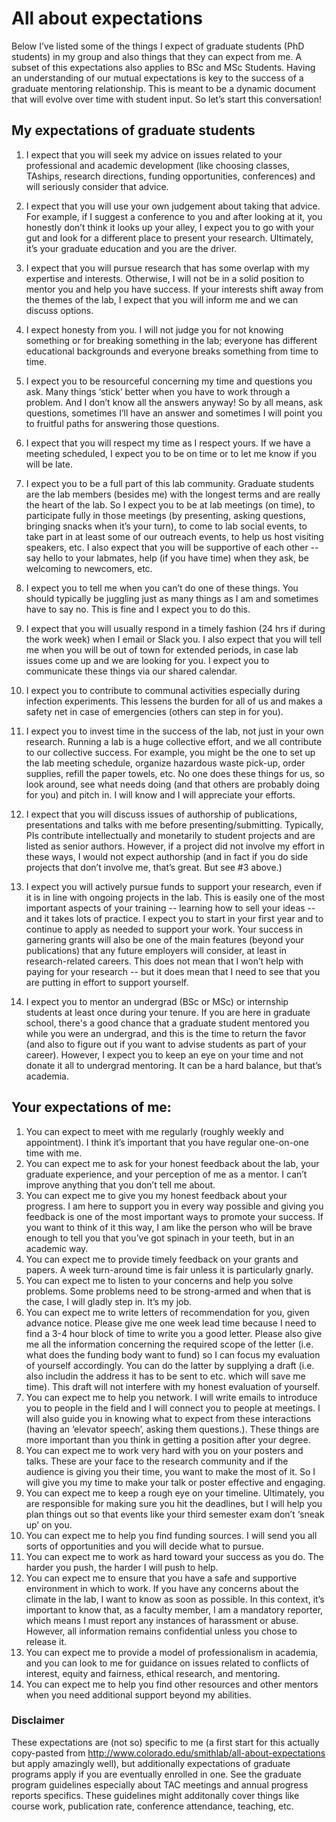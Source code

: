 # All about expectations 

Below I’ve listed some of the things I expect of graduate students
(PhD students) in my group and also things that they can expect from
me. A subset of this expectations also applies to BSc and MSc
Students. Having an understanding of our mutual expectations is key
to the success of a graduate mentoring relationship. This is meant to
be a dynamic document that will evolve over time with student
input. So let’s start this conversation!


## My expectations of graduate students

1. I expect that you will seek my advice on issues related to your
   professional and academic development (like choosing classes,
   TAships, research directions, funding opportunities, conferences)
   and will seriously consider that advice.
2. I expect that you will use your own judgement about taking that
   advice. For example, if I suggest a conference to you and after
   looking at it, you honestly don’t think it looks up your alley, I
   expect you to go with your gut and look for a different place to
   present your research. Ultimately, it’s your graduate education and
   you are the driver.
3. I expect that you will pursue research that has some overlap with
   my expertise and interests. Otherwise, I will not be in a solid
   position to mentor you and help you have success. If your interests
   shift away from the themes of the lab, I expect that you will
   inform me and we can discuss options.
4. I expect honesty from you. I will not judge you for not knowing
   something or for breaking something in the lab; everyone has
   different educational backgrounds and everyone breaks something
   from time to time.
5. I expect you to be resourceful concerning my time and questions you
   ask. Many things ‘stick’ better when you have to work through a
   problem. And I don’t know all the answers anyway! So by all means,
   ask questions, sometimes I’ll have an answer and sometimes I will
   point you to fruitful paths for answering those questions.
6. I expect that you will respect my time as I respect yours. If we
   have a meeting scheduled, I expect you to be on time or to let me
   know if you will be late.
7. I expect you to be a full part of this lab community. Graduate
   students are the lab members (besides me) with the longest terms
   and are really the heart of the lab. So I expect you to be at lab
   meetings (on time), to participate fully in those meetings (by
   presenting, asking questions, bringing snacks when it’s your turn),
   to come to lab social events, to take part in at least some of our
   outreach events, to help us host visiting speakers, etc. I also
   expect that you will be supportive of each other -- say hello to
   your labmates, help (if you have time) when they ask, be welcoming
   to newcomers, etc.
8. I expect you to tell me when you can’t do one of these things. You
   should typically be juggling just as many things as I am and
   sometimes have to say no. This is fine and I expect you to do this.
9. I expect that you will usually respond in a timely fashion (24 hrs
   if during the work week) when I email or Slack you. I also expect
   that you will tell me when you will be out of town for extended
   periods, in case lab issues come up and we are looking for you. I
   expect you to communicate these things via our shared calendar.
10. I expect you to contribute to communal activities especially
    during infection experiments. This lessens the burden for all of
    us and makes a safety net in case of emergencies (others can step
    in for you).
11. I expect you to invest time in the success of the lab, not just in
    your own research. Running a lab is a huge collective effort, and
    we all contribute to our collective success. For example, you
    might be the one to set up the lab meeting schedule, organize
    hazardous waste pick-up, order supplies, refill the paper towels,
    etc. No one does these things for us, so look around, see what
    needs doing (and that others are probably doing for you) and pitch
    in. I will know and I will appreciate your efforts.
12. I expect that you will discuss issues of authorship of
    publications, presentations and talks with me before
    presenting/submitting. Typically, PIs contribute intellectually
    and monetarily to student projects and are listed as senior
    authors. However, if a project did not involve my effort in these
    ways, I would not expect authorship (and in fact if you do side
    projects that don’t involve me, that’s great. But see #3 above.)
13. I expect you will actively pursue funds to support your research,
    even if it is in line with ongoing projects in the lab. This is
    easily one of the most important aspects of your training --
    learning how to sell your ideas -- and it takes lots of
    practice. I expect you to start in your first year and to continue
    to apply as needed to support your work. Your success in garnering
    grants will also be one of the main features (beyond your
    publications) that any future employers will consider, at least in
    research-related careers. This does not mean that I won’t help
    with paying for your research -- but it does mean that I need to
    see that you are putting in effort to support yourself.
    
14. I expect you to mentor an undergrad (BSc or MSc) or internship
    students at least once during your tenure. If you are here in
    graduate school, there's a good chance that a graduate student
    mentored you while you were an undergrad, and this is the time to
    return the favor (and also to figure out if you want to advise
    students as part of your career). However, I expect you to keep an
    eye on your time and not donate it all to undergrad mentoring. It
    can be a hard balance, but that’s academia.


## Your expectations of me:

1. You can expect to meet with me regularly (roughly weekly and
   appointment). I think it’s important that you have regular
   one-on-one time with me.
2. You can expect me to ask for your honest feedback about the lab,
   your graduate experience, and your perception of me as a mentor. I
   can’t improve anything that you don’t tell me about.
3. You can expect me to give you my honest feedback about your
   progress. I am here to support you in every way possible and giving
   you feedback is one of the most important ways to promote your
   success. If you want to think of it this way, I am like the person
   who will be brave enough to tell you that you’ve got spinach in
   your teeth, but in an academic way.
4. You can expect me to provide timely feedback on your grants and
   papers. A week turn-around time is fair unless it is particularly
   gnarly.
5. You can expect me to listen to your concerns and help you solve
   problems. Some problems need to be strong-armed and when that is
   the case, I will gladly step in. It’s my job.
6. You can expect me to write letters of recommendation for you, given
   advance notice. Please give me one week lead time because I need to
   find a 3-4 hour block of time to write you a good letter. Please
   also give me all the information concerning the required scope of
   the letter (i.e. what does the funding body want to fund) so I can
   focus my evaluation of yourself accordingly. You can do the latter
   by supplying a draft (i.e. also includin the address it has to be
   sent to etc. which will save me time). This draft will not
   interfere with my honest evaluation of yourself.
7. You can expect me to help you network. I will write emails to
   introduce you to people in the field and I will connect you to
   people at meetings. I will also guide you in knowing what to expect
   from these interactions (having an ‘elevator speech’, asking them
   questions.). These things are more important than you think in
   getting a position after your degree.
8. You can expect me to work very hard with you on your posters and
   talks. These are your face to the research community and if the
   audience is giving you their time, you want to make the most of
   it. So I will give you my time to make your talk or poster
   effective and engaging.
9. You can expect me to keep a rough eye on your timeline. Ultimately,
   you are responsible for making sure you hit the deadlines, but I
   will help you plan things out so that events like your third
   semester exam don’t ‘sneak up’ on you.
10. You can expect me to help you find funding sources. I will send
    you all sorts of opportunities and you will decide what to pursue.
11. You can expect me to work as hard toward your success as you
    do. The harder you push, the harder I will push to help.
12. You can expect me to ensure that you have a safe and supportive
    environment in which to work. If you have any concerns about the
    climate in the lab, I want to know as soon as possible. In this
    context, it’s important to know that, as a faculty member, I am a
    mandatory reporter, which means I must report any instances of
    harassment or abuse. However, all information remains confidential
    unless you chose to release it.
13. You can expect me to provide a model of professionalism in
    academia, and you can look to me for guidance on issues related to
    conflicts of interest, equity and fairness, ethical research, and
    mentoring.
14. You can expect me to help you find other resources and other
    mentors when you need additional support beyond my abilities.


### Disclaimer 

These expectations are (not so) specific to me (a first start for this
actually copy-pasted from
http://www.colorado.edu/smithlab/all-about-expectations but apply
amazingly well), but additionally expectations of graduate programs
apply if you are eventually enrolled in one. See the graduate program
guidelines especially about TAC meetings and annual progress reports
specifics. These guidelines might additonally cover things like course
work, publication rate, conference attendance, teaching, etc.
